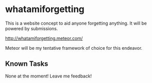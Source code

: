 whatamiforgetting
=================
This is a website concept to aid anyone forgetting anything. It will be powered by submissions.

http://whatamiforgetting.meteor.com/

Meteor will be my tentative framework of choice for this endeavor.

Known Tasks
-----------
None at the moment! Leave me feedback!
